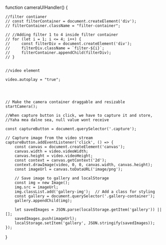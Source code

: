 function cameraUIHandler() {


   
    
   
    //filter contianer
    // const filterContainer = document.createElement('div');
    // filterContainer.className = "filter-container";

    // //Adding filter 1 to 4 inside filter container
    // for (let i = 1; i <= 4; i++) {
    //     const filterDiv = document.createElement('div');
    //     filterDiv.className = `filter-${i}`;
    //     filterContainer.appendChild(filterDiv);
    // }


    //video element
  
    video.autoplay = "true";

   


    // Make the camera container draggable and resizable
    startCamera();

    //When capture button is click, we have to capture it and store,
    //Yaha mea dalne sea, null value wont receive

    const captureButton = document.querySelector('.capture');

    // Capture image from the video stream
    captureButton.addEventListener('click', () => {
        const canvas = document.createElement('canvas');
        canvas.width = video.videoWidth;
        canvas.height = video.videoHeight;
        const context = canvas.getContext('2d');
        context.drawImage(video, 0, 0, canvas.width, canvas.height);
        const imageUrl = canvas.toDataURL('image/png');

        // Save image to gallery and localStorage
        const img = new Image();
        img.src = imageUrl;
        img.classList.add('gallery-img');  // Add a class for styling
        const gallery = document.querySelector('.gallery-container');
        gallery.appendChild(img);

        let savedImages = JSON.parse(localStorage.getItem('gallery')) || [];
        savedImages.push(imageUrl);
        localStorage.setItem('gallery', JSON.stringify(savedImages));
    });
}